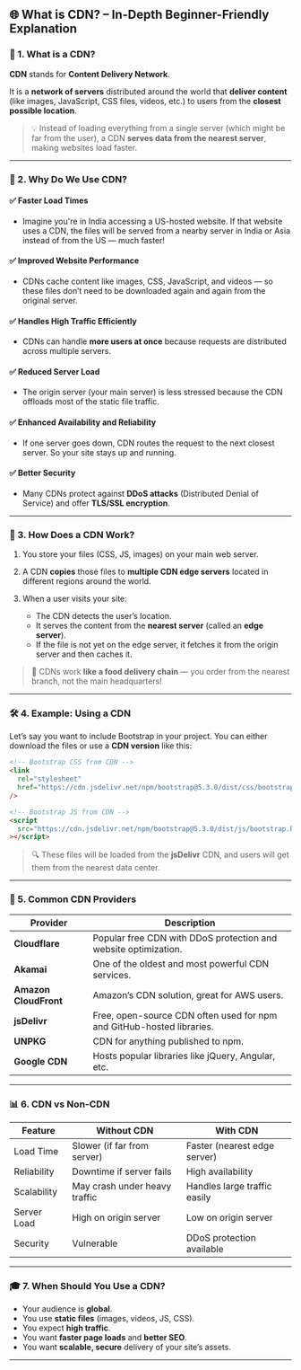 
## 🌐 What is CDN? – In-Depth Beginner-Friendly Explanation

### 🔷 1. What is a CDN?

**CDN** stands for **Content Delivery Network**.

It is a **network of servers** distributed around the world that **deliver content** (like images, JavaScript, CSS files, videos, etc.) to users from the **closest possible location**.

> 💡 Instead of loading everything from a single server (which might be far from the user), a CDN **serves data from the nearest server**, making websites load faster.

---

### 🧩 2. Why Do We Use CDN?

#### ✅ **Faster Load Times**

* Imagine you're in India accessing a US-hosted website. If that website uses a CDN, the files will be served from a nearby server in India or Asia instead of from the US — much faster!

#### ✅ **Improved Website Performance**

* CDNs cache content like images, CSS, JavaScript, and videos — so these files don’t need to be downloaded again and again from the original server.

#### ✅ **Handles High Traffic Efficiently**

* CDNs can handle **more users at once** because requests are distributed across multiple servers.

#### ✅ **Reduced Server Load**

* The origin server (your main server) is less stressed because the CDN offloads most of the static file traffic.

#### ✅ **Enhanced Availability and Reliability**

* If one server goes down, CDN routes the request to the next closest server. So your site stays up and running.

#### ✅ **Better Security**

* Many CDNs protect against **DDoS attacks** (Distributed Denial of Service) and offer **TLS/SSL encryption**.

---

### 🧭 3. How Does a CDN Work?

1. You store your files (CSS, JS, images) on your main web server.
2. A CDN **copies** those files to **multiple CDN edge servers** located in different regions around the world.
3. When a user visits your site:

   * The CDN detects the user’s location.
   * It serves the content from the **nearest server** (called an **edge server**).
   * If the file is not yet on the edge server, it fetches it from the origin server and then caches it.

> 📍 CDNs work **like a food delivery chain** — you order from the nearest branch, not the main headquarters!

---

### 🛠️ 4. Example: Using a CDN

Let’s say you want to include Bootstrap in your project. You can either download the files or use a **CDN version** like this:

```html
<!-- Bootstrap CSS from CDN -->
<link
  rel="stylesheet"
  href="https://cdn.jsdelivr.net/npm/bootstrap@5.3.0/dist/css/bootstrap.min.css"
/>

<!-- Bootstrap JS from CDN -->
<script
  src="https://cdn.jsdelivr.net/npm/bootstrap@5.3.0/dist/js/bootstrap.bundle.min.js"
></script>
```

> 🔍 These files will be loaded from the **jsDelivr** CDN, and users will get them from the nearest data center.

---

### 🔗 5. Common CDN Providers

| Provider              | Description                                                           |
| --------------------- | --------------------------------------------------------------------- |
| **Cloudflare**        | Popular free CDN with DDoS protection and website optimization.       |
| **Akamai**            | One of the oldest and most powerful CDN services.                     |
| **Amazon CloudFront** | Amazon’s CDN solution, great for AWS users.                           |
| **jsDelivr**          | Free, open-source CDN often used for npm and GitHub-hosted libraries. |
| **UNPKG**             | CDN for anything published to npm.                                    |
| **Google CDN**        | Hosts popular libraries like jQuery, Angular, etc.                    |

---

### 📊 6. CDN vs Non-CDN

| Feature     | Without CDN                   | With CDN                     |
| ----------- | ----------------------------- | ---------------------------- |
| Load Time   | Slower (if far from server)   | Faster (nearest edge server) |
| Reliability | Downtime if server fails      | High availability            |
| Scalability | May crash under heavy traffic | Handles large traffic easily |
| Server Load | High on origin server         | Low on origin server         |
| Security    | Vulnerable                    | DDoS protection available    |

---

### 🎓 7. When Should You Use a CDN?

* Your audience is **global**.
* You use **static files** (images, videos, JS, CSS).
* You expect **high traffic**.
* You want **faster page loads** and **better SEO**.
* You want **scalable, secure** delivery of your site’s assets.

---